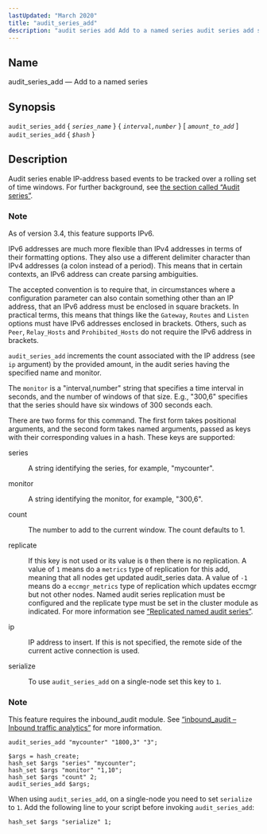 ```yaml
---
lastUpdated: "March 2020"
title: "audit_series_add"
description: "audit series add Add to a named series audit series add series name interval number amount to add audit series add hash Audit series enable IP address based events to be tracked over a rolling set of time windows For further background see the section called Audit series As of..."
---
```


<a name="sieve.ref.audit_series_add"></a> 
## Name

audit_series_add — Add to a named series

## Synopsis

`audit_series_add` { *`series_name`* } { *`interval,number`* } [ *`amount_to_add`* ]
`audit_series_add` { *`$hash`* }

<a name="idp28686864"></a> 
## Description

Audit series enable IP-address based events to be tracked over a rolling set of time windows. For further background, see [the section called “Audit series”](/momentum/3/3-reference/sieve-ecaddons#sieve.ectypes_audit_series).

### Note

As of version 3.4, this feature supports IPv6.

IPv6 addresses are much more flexible than IPv4 addresses in terms of their formatting options. They also use a different delimiter character than IPv4 addresses (a colon instead of a period). This means that in certain contexts, an IPv6 address can create parsing ambiguities.

The accepted convention is to require that, in circumstances where a configuration parameter can also contain something other than an IP address, that an IPv6 address must be enclosed in square brackets. In practical terms, this means that things like the `Gateway`, `Routes` and `Listen` options must have IPv6 addresses enclosed in brackets. Others, such as `Peer`, `Relay_Hosts` and `Prohibited_Hosts` do not require the IPv6 address in brackets.

`audit_series_add` increments the count associated with the IP address (see `ip` argument) by the provided amount, in the audit series having the specified name and monitor.

The `monitor` is a "interval,number" string that specifies a time interval in seconds, and the number of windows of that size. E.g., "300,6" specifies that the series should have six windows of 300 seconds each.

There are two forms for this command. The first form takes positional arguments, and the second form takes named arguments, passed as keys with their corresponding values in a hash. These keys are supported:

<dl class="variablelist">

<dt>series</dt>

<dd>

A string identifying the series, for example, "mycounter".

</dd>

<dt>monitor</dt>

<dd>

A string identifying the monitor, for example, "300,6".

</dd>

<dt>count</dt>

<dd>

The number to add to the current window. The count defaults to 1.

</dd>

<dt>replicate</dt>

<dd>

If this key is not used or its value is `0` then there is no replication. A value of `1` means do a `metrics` type of replication for this add, meaning that all nodes get updated audit_series data. A value of `-1` means do a `eccmgr_metrics` type of replication which updates eccmgr but not other nodes. Named audit series replication must be configured and the replicate type must be set in the cluster module as indicated. For more information see [“Replicated named audit series”](/momentum/3/3-reference/3-reference-cluster-config-replication#cluster.replicated_audit_series).

</dd>

<dt>ip</dt>

<dd>

IP address to insert. If this is not specified, the remote side of the current active connection is used.

</dd>

<dt>serialize</dt>

<dd>

To use `audit_series_add` on a single-node set this key to `1`.

</dd>

</dl>

### Note

This feature requires the inbound_audit module. See [“inbound_audit – Inbound traffic analytics”](/momentum/3/3-reference/3-reference-modules-inbound-audit) for more information.

<a name="example.audit_series_add"></a> 


`audit_series_add "mycounter" "1800,3" "3";`
<a name="example.audit_series_add.second"></a> 


```
$args = hash_create;
hash_set $args "series" "mycounter";
hash_set $args "monitor" "1,10";
hash_set $args "count" 2;
audit_series_add $args;
```

When using `audit_series_add`, on a single-node you need to set `serialize` to `1`. Add the following line to your script before invoking `audit_series_add`:

`hash_set $args "serialize" 1;`